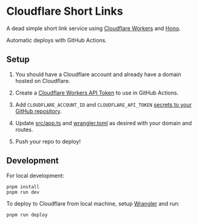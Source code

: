# Cloudflare Short Links

A dead simple short link service using [Cloudflare Workers](https://developers.cloudflare.com/workers/) and [Hono](https://hono.dev/).

Automatic deploys with GitHub Actions.

## Setup

1. You should have a Cloudflare account and already have a domain hosted on Cloudflare.

2. Create a [Cloudflare Workers API Token](https://developers.cloudflare.com/workers/wrangler/migration/v1-to-v2/wrangler-legacy/authentication/#generate-tokens) to use in GitHub Actions.

3. Add `CLOUDFLARE_ACCOUNT_ID` and `CLOUDFLARE_API_TOKEN` [secrets to your GitHub repository](https://docs.github.com/en/actions/security-guides/using-secrets-in-github-actions#creating-secrets-for-a-repository).

4. Update [src/app.ts](src/app.ts) and [wrangler.toml](wrangler.toml) as desired with your domain and routes.

5. Push your repo to deploy!

## Development

For local development:

```
pnpm install
pnpm run dev
```

To deploy to Cloudflare from local machine, setup [Wrangler](https://developers.cloudflare.com/workers/cli-wrangler/install-update) and run:

```
pnpm run deploy
```
